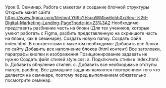 Урок 6. Семинар. Работа с макетом и cоздание блочной структуры
Открыть макет сайта https://www.figma.com/file/mnLY69cYE5cqWM5w6n5hXx/Seo-%26-Digital-Marketing-Landing-Page?node-id=23%3A2
Необходимо представить разбиение часть на блоки (Для тех учеников, которые умеют работать с Figma, разбить представленную на скриншоте часть на блоки, как в семинаре).
Создать новую папку.
Создать файл index.html.
В соответствии с макетом необходимо:
Добавить все блоки по сайту
Добавить все наполнение блоков (html контент)
Все заголовки, параграфы кнопки и изображения Позиционирование задавать не нужно
Создать файл стилей style.css: a. Подключить стили к index.html. b. Добавить обнуление стилей. c. Добавить все необходимые отступы margin, padding. Все домашние задания являются повторением того что делается на семинаре, поэтому перед выполнением обязательно посмотрите семинар.
